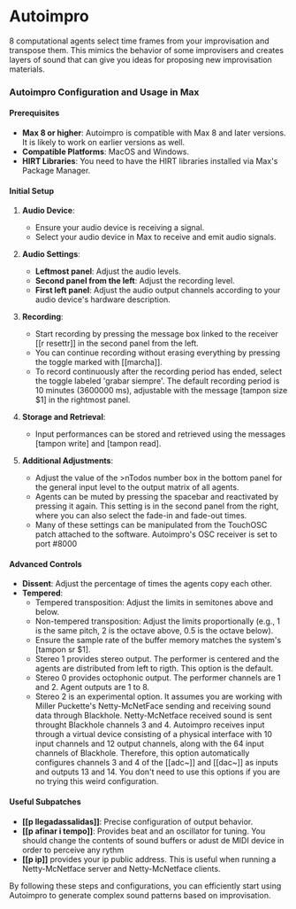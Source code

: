 # Autoimpro
8 computational agents select time frames from your improvisation and transpose them. This mimics the behavior of some improvisers and creates layers of sound that can give you ideas for proposing new improvisation materials.
### Autoimpro Configuration and Usage in Max

#### Prerequisites
- **Max 8 or higher**: Autoimpro is compatible with Max 8 and later versions. It is likely to work on earlier versions as well.
- **Compatible Platforms**: MacOS and Windows.
- **HIRT Libraries**: You need to have the HIRT libraries installed via Max's Package Manager.

#### Initial Setup
1. **Audio Device**:
   - Ensure your audio device is receiving a signal.
   - Select your audio device in Max to receive and emit audio signals.

2. **Audio Settings**:
   - **Leftmost panel**: Adjust the audio levels.
   - **Second panel from the left**: Adjust the recording level.
   - **First left panel**: Adjust the audio output channels according to your audio device's hardware description.

3. **Recording**:
   - Start recording by pressing the message box linked to the receiver [[r resettr]] in the second panel from the left.
   - You can continue recording without erasing everything by pressing the toggle marked with [[marcha]].
   - To record continuously after the recording period has ended, select the toggle labeled 'grabar siempre'. The default recording period is 10 minutes (3600000 ms), adjustable with the message [tampon size $1] in the rightmost panel.

4. **Storage and Retrieval**:
   - Input performances can be stored and retrieved using the messages [tampon write] and [tampon read].

5. **Additional Adjustments**:
   - Adjust the value of the >nTodos number box in the bottom panel for the general input level to the output matrix of all agents.
   - Agents can be muted by pressing the spacebar and reactivated by pressing it again. This setting is in the second panel from the right, where you can also select the fade-in and fade-out times.
   - Many of these settings can be manipulated from the TouchOSC patch attached to the software. Autoimpro's OSC receiver is set to port #8000

#### Advanced Controls
- **Dissent**: Adjust the percentage of times the agents copy each other.
- **Tempered**:
  - Tempered transposition: Adjust the limits in semitones above and below.
  - Non-tempered transposition: Adjust the limits proportionally (e.g., 1 is the same pitch, 2 is the octave above, 0.5 is the octave below).
  - Ensure the sample rate of the buffer memory matches the system's [tampon sr $1].
  - Stereo 1 provides stereo output. The performer is centered and the agents are distributed from left to rigth. This option is the default.
  - Stereo 0 provides octophonic output. The performer channels are 1 and 2. Agent outputs are 1 to 8.
  - Stereo 2 is an experimental option. It assumes you are working with Miller Puckette's Netty-McNetFace sending and receiving sound data through      Blackhole. Netty-McNetface received sound is sent throught Blackhole channels 3 and 4. Autoimpro receives input through a virtual device            consisting of a physical interface with 10 input channels and 12 output channels, along with the 64 input channels of Blackhole. Therefore,         this option automatically configures channels 3 and 4 of the [[adc~]] and [[dac~]] as inputs and outputs 13 and 14. You don't need to use this      options if you are no trying this weird configuration.

#### Useful Subpatches
- **[[p llegadassalidas]]**: Precise configuration of output behavior.
- **[[p afinar i tempo]]**: Provides beat and an oscillator for tuning. You should change the contents of sound buffers or adust de MIDI device in    order to perceive any rythm
- **[[p ip]]** provides your ip public address. This is useful when running a Netty-McNetface server and Netty-McNetface clients. 

By following these steps and configurations, you can efficiently start using Autoimpro to generate complex sound patterns based on improvisation.
